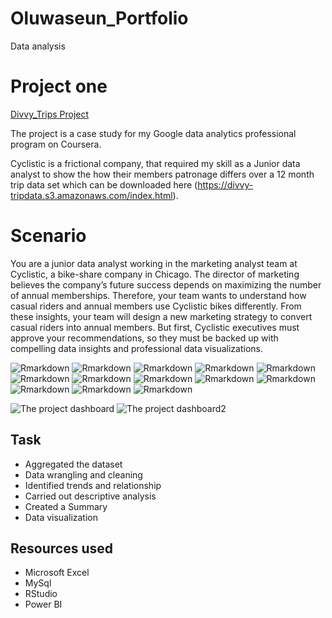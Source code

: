 

# Oluwaseun_Portfolio
Data analysis

# Project one

[Divvy_Trips Project](https://github.com/Seped28/Oluwaseun_Portfolio)

The project is a case study for my Google data analytics professional program on Coursera.

Cyclistic is a frictional company, that required my skill as a Junior data analyst to show the how their members patronage differs over a 12 month trip data set which can be downloaded here (https://divvy-tripdata.s3.amazonaws.com/index.html).

# Scenario
You are a junior data analyst working in the marketing analyst team at Cyclistic, a bike-share company in Chicago. The director of marketing believes the company’s future success depends on maximizing the number of annual memberships. Therefore, your team wants to understand how casual riders and annual members use Cyclistic bikes differently. 
From these insights, your team will design a new marketing strategy to convert casual riders into annual members. But first, Cyclistic executives must approve your recommendations, so they must be backed up with compelling data insights and professional data visualizations.


![Rmarkdown](https://github.com/Seped28/Oluwaseun_Portfolio/blob/main/Divvy_trips_Project/Rmrk1.png)
![Rmarkdown](https://github.com/Seped28/Oluwaseun_Portfolio/blob/main/Divvy_trips_Project/Rmrk2.png)
![Rmarkdown](https://github.com/Seped28/Oluwaseun_Portfolio/blob/main/Divvy_trips_Project/Rmrk3.png)
![Rmarkdown](https://github.com/Seped28/Oluwaseun_Portfolio/blob/main/Divvy_trips_Project/Rmrk4.png)
![Rmarkdown](https://github.com/Seped28/Oluwaseun_Portfolio/blob/main/Divvy_trips_Project/Rmrk5.png)
![Rmarkdown](https://github.com/Seped28/Oluwaseun_Portfolio/blob/main/Divvy_trips_Project/Rmrk6.png)
![Rmarkdown](https://github.com/Seped28/Oluwaseun_Portfolio/blob/main/Divvy_trips_Project/Rmrk7.png)
![Rmarkdown](https://github.com/Seped28/Oluwaseun_Portfolio/blob/main/Divvy_trips_Project/Rmrk8.png)
![Rmarkdown](https://github.com/Seped28/Oluwaseun_Portfolio/blob/main/Divvy_trips_Project/Rmrk9.png)
![Rmarkdown](https://github.com/Seped28/Oluwaseun_Portfolio/blob/main/Divvy_trips_Project/Rmrk10.png)
![Rmarkdown](https://github.com/Seped28/Oluwaseun_Portfolio/blob/main/Divvy_trips_Project/Rmrk11.png)
![Rmarkdown](https://github.com/Seped28/Oluwaseun_Portfolio/blob/main/Divvy_trips_Project/Rmrk12.png)
![Rmarkdown](https://github.com/Seped28/Oluwaseun_Portfolio/blob/main/Divvy_trips_Project/Rmrk13.png)

![The project dashboard](https://github.com/Seped28/Oluwaseun_Portfolio/blob/main/Divvy_trips_Project/Case_study_VIZ.png)
![The project dashboard2](https://github.com/Seped28/Oluwaseun_Portfolio/blob/main/Divvy_trips_Project/Case_study_VIZ2.png)


##  Task
* Aggregated the dataset 
* Data wrangling and cleaning
* Identified trends and relationship
* Carried out descriptive analysis
* Created a Summary
* Data visualization


## Resources used
* Microsoft Excel
* MySql
* RStudio
* Power BI
